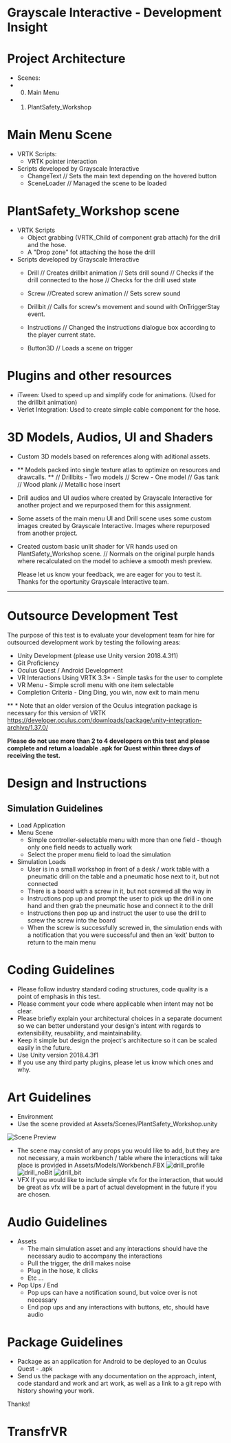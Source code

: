 # Grayscale Interactive - Development Insight

# Project Architecture
 - Scenes:
 -  0. Main Menu
 -  1. PlantSafety_Workshop

# Main Menu Scene
 - VRTK Scripts:
   - VRTK pointer interaction
- Scripts developed by Grayscale Interactive
   - ChangeText
     // Sets the main text depending on the hovered button
   - SceneLoader
     // Managed the scene to be loaded
     
# PlantSafety_Workshop scene

 - VRTK Scripts
   - Object grabbing (VRTK_Child of component grab attach) for the drill and the hose.
   - A "Drop zone" fot attaching the hose the drill
 - Scripts developed by Grayscale Interactive
   - Drill
     // Creates drillbit animation
     // Sets drill sound
     // Checks if the drill connected to the hose
     // Checks for the drill used state
   
   - Screw
     //Created screw animation
     // Sets screw sound
     
   - Drillbit
     // Calls for screw's movement and sound with OnTriggerStay event.
     
   - Instructions
     // Changed the instructions dialogue box according to the player current state.
   
   - Button3D
     // Loads a scene on trigger
     
 # Plugins and other resources
 
   - iTween: Used to speed up and simplify code for animations. (Used for the drillbit animation)
   - Verlet Integration: Used to create simple cable component for the hose.

# 3D Models, Audios, UI and Shaders

   - Custom 3D models based on references along with aditional assets.
   - ** Models packed into single texture atlas to optimize on resources and drawcalls. **
     // Drillbits - Two models
     // Screw - One model
     // Gas tank
     // Wood plank
     // Metallic hose insert
   - Drill audios and UI audios where created by Grayscale Interactive for another project
     and we repurposed them for this assignment.
   - Some assets of the main menu UI and Drill scene uses some custom images created by
     Grayscale Interactive. Images where repurposed from another project.
   - Created custom basic unlit shader for VR hands used on PlantSafety_Workshop scene.
     // Normals on the original purple hands where recalculated on the model to achieve a smooth
     mesh preview.
     
     
     Please let us know your feedback, we are eager for you to test it.
     Thanks for the oportunity
     Grayscale Interactive team.

--------------------------------------------------------------------------------------------------------------------------------------



# Outsource Development Test

The purpose of this test is to evaluate your development team for hire for outsourced development work by testing the following areas:
- Unity Development (please use Unity version 2018.4.3f1)
- Git Proficiency
- Oculus Quest / Android Development
- VR Interactions Using VRTK 3.3* - Simple tasks for the user to complete
- VR Menu - Simple scroll menu with one item selectable
- Completion Criteria - Ding Ding, you win, now exit to main menu

** * Note that an older version of the Oculus integration package is necessary for this version of VRTK https://developer.oculus.com/downloads/package/unity-integration-archive/1.37.0/

**Please do not use more than 2 to 4 developers on this test and please complete and return a loadable .apk for Quest within three days of receiving the test.**

# Design and Instructions

## Simulation Guidelines
* Load Application
* Menu Scene
  * Simple controller-selectable menu with more than one field - though only one field needs to actually work
  * Select the proper menu field to load the simulation
* Simulation Loads
  * User is in a small workshop in front of a desk / work table with a pneumatic drill on the table and a pneumatic hose next to it, but not connected
  * There is a board with a screw in it, but not screwed all the way in 
  * Instructions pop up and prompt the user to pick up the drill in one hand and then grab the pneumatic hose and connect it to the drill
  * Instructions then pop up and instruct the user to use the drill to screw the screw into the board
  * When the screw is successfully screwed in, the simulation ends with a notification that you were successful and then an ‘exit’ button to return to the main menu

# Coding Guidelines
* Please follow industry standard coding structures, code quality is a point of emphasis in this test.
* Please comment your code where applicable when intent may not be clear.
* Please briefly explain your architectural choices in a separate document so we can better understand your design's intent with regards to extensibility, reusability, and maintainability.
* Keep it simple but design the project's architecture so it can be scaled easily in the future. 
* Use Unity version 2018.4.3f1
* If you use any third party plugins, please let us know which ones and why.

# Art Guidelines
* Environment
 * Use the scene provided at Assets/Scenes/PlantSafety_Workshop.unity

![Scene Preview](/images/scene.png)

 * The scene may consist of any props you would like to add, but they are not necessary, a main workbench / table where the interactions will take place is provided in Assets/Models/Workbench.FBX
![drill_profile](/images/drill_profile.png)
![drill_noBit](/images/drill_noBit.png)
![drill_bit](/images/drill_bit.png)
* VFX 
If you would like to include simple vfx for the interaction, that would be great as vfx will be a part of actual development in the future if you are chosen.

# Audio Guidelines
* Assets
  * The main simulation asset and any interactions should have the necessary audio to accompany the interactions
   * Pull the trigger, the drill makes noise
   * Plug in the hose, it clicks
   * Etc …
* Pop Ups / End 
  * Pop ups can have a notification sound, but voice over is not necessary
  * End pop ups and any interactions with buttons, etc, should have audio

# Package Guidelines
* Package as an application for Android to be deployed to an Oculus Quest - .apk
* Send us the package with any documentation on the approach, intent, code standard and work and art work, as well as a link to a git repo with history showing your work.

Thanks!
# TransfrVR

